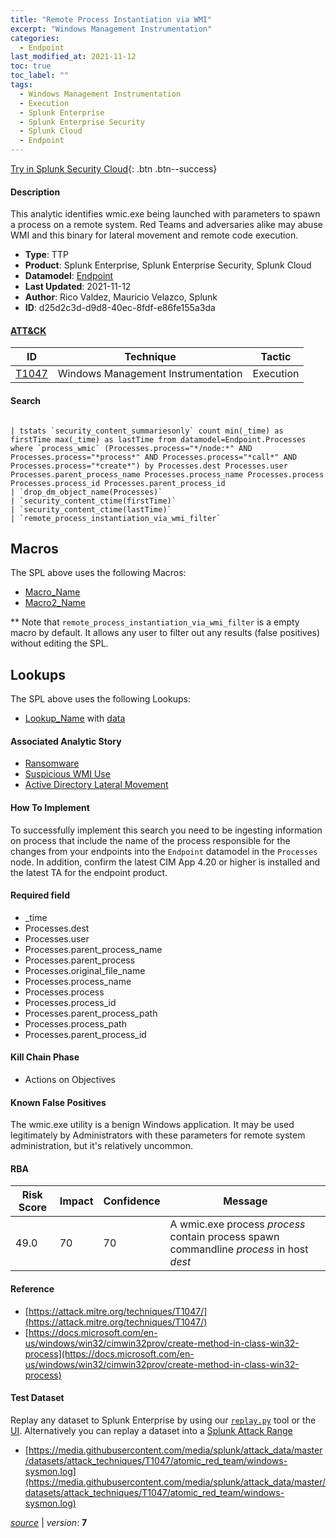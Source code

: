 ```yaml
---
title: "Remote Process Instantiation via WMI"
excerpt: "Windows Management Instrumentation"
categories:
  - Endpoint
last_modified_at: 2021-11-12
toc: true
toc_label: ""
tags:
  - Windows Management Instrumentation
  - Execution
  - Splunk Enterprise
  - Splunk Enterprise Security
  - Splunk Cloud
  - Endpoint
---
```




[Try in Splunk Security Cloud](https://www.splunk.com/en_us/cyber-security.html){: .btn .btn--success}

#### Description

This analytic identifies wmic.exe being launched with parameters to spawn a process on a remote system. Red Teams and adversaries alike may abuse WMI and this binary for lateral movement and remote code execution.

- **Type**: TTP
- **Product**: Splunk Enterprise, Splunk Enterprise Security, Splunk Cloud
- **Datamodel**: [Endpoint](https://docs.splunk.com/Documentation/CIM/latest/User/Endpoint)
- **Last Updated**: 2021-11-12
- **Author**: Rico Valdez, Mauricio Velazco, Splunk
- **ID**: d25d2c3d-d9d8-40ec-8fdf-e86fe155a3da


#### [ATT&CK](https://attack.mitre.org/)

| ID          | Technique   | Tactic         |
| ----------- | ----------- |--------------- |
| [T1047](https://attack.mitre.org/techniques/T1047/) | Windows Management Instrumentation | Execution |

#### Search

```

| tstats `security_content_summariesonly` count min(_time) as firstTime max(_time) as lastTime from datamodel=Endpoint.Processes where `process_wmic` (Processes.process="*/node:*" AND Processes.process="*process*" AND Processes.process="*call*" AND  Processes.process="*create*") by Processes.dest Processes.user Processes.parent_process_name Processes.process_name Processes.process Processes.process_id Processes.parent_process_id 
| `drop_dm_object_name(Processes)` 
| `security_content_ctime(firstTime)`
| `security_content_ctime(lastTime)` 
| `remote_process_instantiation_via_wmi_filter`
```

## Macros
The SPL above uses the following Macros:
* [Macro_Name](https://)
* [Macro2_Name](https://)

** Note that `remote_process_instantiation_via_wmi_filter` is a empty macro by default. It allows any user to filter out any results (false positives) without editing the SPL.

## Lookups
The SPL above uses the following Lookups:

* [Lookup_Name]() with [data]()

#### Associated Analytic Story
* [Ransomware](/stories/ransomware)
* [Suspicious WMI Use](/stories/suspicious_wmi_use)
* [Active Directory Lateral Movement](/stories/active_directory_lateral_movement)


#### How To Implement
To successfully implement this search you need to be ingesting information on process that include the name of the process responsible for the changes from your endpoints into the `Endpoint` datamodel in the `Processes` node. In addition, confirm the latest CIM App 4.20 or higher is installed and the latest TA for the endpoint product.

#### Required field
* _time
* Processes.dest
* Processes.user
* Processes.parent_process_name
* Processes.parent_process
* Processes.original_file_name
* Processes.process_name
* Processes.process
* Processes.process_id
* Processes.parent_process_path
* Processes.process_path
* Processes.parent_process_id


#### Kill Chain Phase
* Actions on Objectives


#### Known False Positives
The wmic.exe utility is a benign Windows application. It may be used legitimately by Administrators with these parameters for remote system administration, but it&#39;s relatively uncommon.


#### RBA

| Risk Score  | Impact      | Confidence   | Message      |
| ----------- | ----------- |--------------|--------------|
| 49.0 | 70 | 70 | A wmic.exe process $process$ contain process spawn commandline $process$ in host $dest$ |




#### Reference

* [https://attack.mitre.org/techniques/T1047/](https://attack.mitre.org/techniques/T1047/)
* [https://docs.microsoft.com/en-us/windows/win32/cimwin32prov/create-method-in-class-win32-process](https://docs.microsoft.com/en-us/windows/win32/cimwin32prov/create-method-in-class-win32-process)



#### Test Dataset
Replay any dataset to Splunk Enterprise by using our [`replay.py`](https://github.com/splunk/attack_data#using-replaypy) tool or the [UI](https://github.com/splunk/attack_data#using-ui).
Alternatively you can replay a dataset into a [Splunk Attack Range](https://github.com/splunk/attack_range#replay-dumps-into-attack-range-splunk-server)

* [https://media.githubusercontent.com/media/splunk/attack_data/master/datasets/attack_techniques/T1047/atomic_red_team/windows-sysmon.log](https://media.githubusercontent.com/media/splunk/attack_data/master/datasets/attack_techniques/T1047/atomic_red_team/windows-sysmon.log)



[*source*](https://github.com/splunk/security_content/tree/develop/detections/endpoint/remote_process_instantiation_via_wmi.yml) \| *version*: **7**